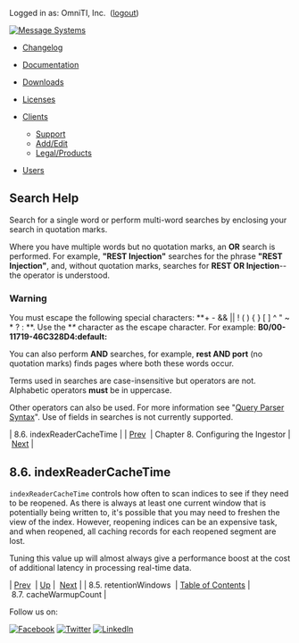 Logged in as: OmniTI, Inc.  ([logout](https://support.messagesystems.com/logout.php))

[![Message Systems](https://support.messagesystems.com/images/ms-white205.png)](https://support.messagesystems.com/start.php) 

*   [Changelog](https://support.messagesystems.com/start.php?show=changelog)
*   [Documentation](https://support.messagesystems.com/docs/)
*   [Downloads](https://support.messagesystems.com/start.php)

*   [Licenses](https://support.messagesystems.com/license_summary.php)
*   <a href="">Clients</a>
    *   [Support](https://support.messagesystems.com/cs.php)
    *   [Add/Edit](https://support.messagesystems.com/edit_client.php)
    *   [Legal/Products](https://support.messagesystems.com/edit_products.php)
*   [Users](https://support.messagesystems.com/edit_customer.php)

## Search Help

Search for a single word or perform multi-word searches by enclosing your search in quotation marks.

Where you have multiple words but no quotation marks, an **OR** search is performed. For example, **"REST Injection"** searches for the phrase **"REST Injection"**, and, without quotation marks, searches for **REST OR Injection**--the operator is understood.

### Warning

You must escape the following special characters: **+ - && || ! ( ) { } [ ] ^ " ~ * ? : \**. Use the **\** character as the escape character. For example: **B0/00-11719-46C328D4\:default\:**

You can also perform **AND** searches, for example, **rest AND port** (no quotation marks) finds pages where both these words occur.

Terms used in searches are case-insensitive but operators are not. Alphabetic operators **must** be in uppercase.

Other operators can also be used. For more information see "[Query Parser Syntax](https://lucene.apache.org/core/old_versioned_docs/versions/3_0_0/queryparsersyntax.html)". Use of fields in searches is not currently supported.

| 8.6. indexReaderCacheTime |
| [Prev](msc.ingestor.retentionwindows.php)  | Chapter 8. Configuring the Ingestor |  [Next](msc.ingestor.cachewarmupcount.php) |

## 8.6. indexReaderCacheTime

`indexReaderCacheTime` controls how often to scan indices to see if they need to be reopened. As there is always at least one current window that is potentially being written to, it's possible that you may need to freshen the view of the index. However, reopening indices can be an expensive task, and when reopened, all caching records for each reopened segment are lost.

Tuning this value up will almost always give a performance boost at the cost of additional latency in processing real-time data.

| [Prev](msc.ingestor.retentionwindows.php)  | [Up](msc.ingestor.php) |  [Next](msc.ingestor.cachewarmupcount.php) |
| 8.5. retentionWindows  | [Table of Contents](index.php) |  8.7. cacheWarmupCount |

Follow us on:

[![Facebook](https://support.messagesystems.com/images/icon-facebook.png)](http://www.facebook.com/messagesystems) [![Twitter](https://support.messagesystems.com/images/icon-twitter.png)](http://twitter.com/#!/MessageSystems) [![LinkedIn](https://support.messagesystems.com/images/icon-linkedin.png)](http://www.linkedin.com/company/message-systems)